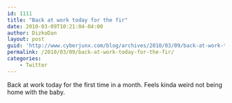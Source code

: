 ```yaml
---
id: 1111
title: "Back at work today for the fir"
date: 2010-03-09T10:21:04-04:00
author: DizkoDan
layout: post
guid: 'http://www.cyberjunx.com/blog/archives/2010/03/09/back-at-work-today-for-the-fir/'
permalink: /2010/03/09/back-at-work-today-for-the-fir/
categories:
    - Twitter
---
```


Back at work today for the first time in a month. Feels kinda weird not being home with the baby.